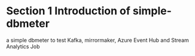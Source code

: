 # Section 1 Introduction of simple-dbmeter
 a simple dbmeter to test Kafka, mirrormaker, Azure Event Hub and Stream Analytics Job

